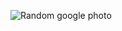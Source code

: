 ![Random google photo](https://cdn.computerhoy.com/sites/navi.axelspringer.es/public/styles/1200/public/media/image/2018/08/fotos-perfil-whatsapp_16.jpg?itok=fl2H3Opv)
